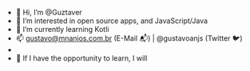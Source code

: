 - 👋 Hi, I’m @Guztaver
- 👀 I’m interested in open source apps, and JavaScript/Java
- 🌱 I’m currently learning Kotli
- 📫 gustavo@mnanjos.com.br (E-Mail 📬) | @gustavoanjs (Twitter 🐦)
- 
- 🤔 If I have the opportunity to learn, I will
